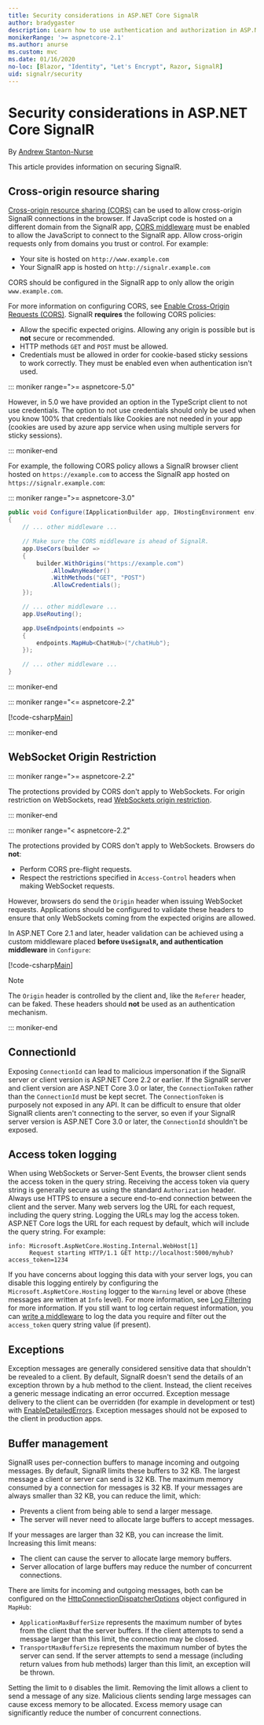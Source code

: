 ```yaml
---
title: Security considerations in ASP.NET Core SignalR
author: bradygaster
description: Learn how to use authentication and authorization in ASP.NET Core SignalR.
monikerRange: '>= aspnetcore-2.1'
ms.author: anurse
ms.custom: mvc
ms.date: 01/16/2020
no-loc: [Blazor, "Identity", "Let's Encrypt", Razor, SignalR]
uid: signalr/security
---
```

# Security considerations in ASP.NET Core SignalR

By [Andrew Stanton-Nurse](https://twitter.com/anurse)

This article provides information on securing SignalR.

## Cross-origin resource sharing

[Cross-origin resource sharing (CORS)](https://www.w3.org/TR/cors/) can be used to allow cross-origin SignalR connections in the browser. If JavaScript code is hosted on a different domain from the SignalR app, [CORS middleware](xref:security/cors) must be enabled to allow the JavaScript to connect to the SignalR app. Allow cross-origin requests only from domains you trust or control. For example:

* Your site is hosted on `http://www.example.com`
* Your SignalR app is hosted on `http://signalr.example.com`

CORS should be configured in the SignalR app to only allow the origin `www.example.com`.

For more information on configuring CORS, see [Enable Cross-Origin Requests (CORS)](xref:security/cors). SignalR **requires** the following CORS policies:

* Allow the specific expected origins. Allowing any origin is possible but is **not** secure or recommended.
* HTTP methods `GET` and `POST` must be allowed.
* Credentials must be allowed in order for cookie-based sticky sessions to work correctly. They must be enabled even when authentication isn't used.

::: moniker range=">= aspnetcore-5.0"

However, in 5.0 we have provided an option in the TypeScript client to not use credentials.
The option to not use credentials should only be used when you know 100% that credentials like Cookies are not needed in your app (cookies are used by azure app service when using multiple servers for sticky sessions).

::: moniker-end

For example, the following CORS policy allows a SignalR browser client hosted on `https://example.com` to access the SignalR app hosted on `https://signalr.example.com`:

::: moniker range=">= aspnetcore-3.0"

```csharp
public void Configure(IApplicationBuilder app, IHostingEnvironment env)
{
    // ... other middleware ...

    // Make sure the CORS middleware is ahead of SignalR.
    app.UseCors(builder =>
    {
        builder.WithOrigins("https://example.com")
            .AllowAnyHeader()
            .WithMethods("GET", "POST")
            .AllowCredentials();
    });

    // ... other middleware ...
    app.UseRouting();

    app.UseEndpoints(endpoints =>
    {
        endpoints.MapHub<ChatHub>("/chatHub");
    });

    // ... other middleware ...
}
```

::: moniker-end

::: moniker range="<= aspnetcore-2.2"

[!code-csharp[Main](security/sample/Startup.cs?name=snippet1)]

::: moniker-end

## WebSocket Origin Restriction

::: moniker range=">= aspnetcore-2.2"

The protections provided by CORS don't apply to WebSockets. For origin restriction on WebSockets, read [WebSockets origin restriction](xref:fundamentals/websockets#websocket-origin-restriction).

::: moniker-end

::: moniker range="< aspnetcore-2.2"

The protections provided by CORS don't apply to WebSockets. Browsers do **not**:

* Perform CORS pre-flight requests.
* Respect the restrictions specified in `Access-Control` headers when making WebSocket requests.

However, browsers do send the `Origin` header when issuing WebSocket requests. Applications should be configured to validate these headers to ensure that only WebSockets coming from the expected origins are allowed.

In ASP.NET Core 2.1 and later, header validation can be achieved using a custom middleware placed **before `UseSignalR`, and authentication middleware** in `Configure`:

[!code-csharp[Main](security/sample/Startup.cs?name=snippet2)]

> [!NOTE]
> The `Origin` header is controlled by the client and, like the `Referer` header, can be faked. These headers should **not** be used as an authentication mechanism.

::: moniker-end

## ConnectionId

Exposing `ConnectionId` can lead to malicious impersonation if the SignalR server or client version is ASP.NET Core 2.2 or earlier. If the SignalR server and client version are ASP.NET Core 3.0 or later, the `ConnectionToken` rather than the `ConnectionId` must be kept secret. The `ConnectionToken` is purposely not exposed in any API.  It can be difficult to ensure that older SignalR clients aren't connecting to the server, so even if your SignalR server version is ASP.NET Core 3.0 or later, the `ConnectionId` shouldn't be exposed.

## Access token logging

When using WebSockets or Server-Sent Events, the browser client sends the access token in the query string. Receiving the access token via query string is generally secure as using the standard `Authorization` header. Always use HTTPS to ensure a secure end-to-end connection between the client and the server. Many web servers log the URL for each request, including the query string. Logging the URLs may log the access token. ASP.NET Core logs the URL for each request by default, which will include the query string. For example:

```
info: Microsoft.AspNetCore.Hosting.Internal.WebHost[1]
      Request starting HTTP/1.1 GET http://localhost:5000/myhub?access_token=1234
```

If you have concerns about logging this data with your server logs, you can disable this logging entirely by configuring the `Microsoft.AspNetCore.Hosting` logger to the `Warning` level or above (these messages are written at `Info` level). For more information, see [Log Filtering](xref:fundamentals/logging/index#log-filtering) for more information. If you still want to log certain request information, you can [write a middleware](xref:fundamentals/middleware/write) to log the data you require and filter out the `access_token` query string value (if present).

## Exceptions

Exception messages are generally considered sensitive data that shouldn't be revealed to a client. By default, SignalR doesn't send the details of an exception thrown by a hub method to the client. Instead, the client receives a generic message indicating an error occurred. Exception message delivery to the client can be overridden (for example in development or test) with [EnableDetailedErrors](xref:signalr/configuration#configure-server-options). Exception messages should not be exposed to the client in production apps.

## Buffer management

SignalR uses per-connection buffers to manage incoming and outgoing messages. By default, SignalR limits these buffers to 32 KB. The largest message a client or server can send is 32 KB. The maximum memory consumed by a connection for messages is 32 KB. If your messages are always smaller than 32 KB, you can reduce the limit, which:

* Prevents a client from being able to send a larger message.
* The server will never need to allocate large buffers to accept messages.

If your messages are larger than 32 KB, you can increase the limit. Increasing this limit means:

* The client can cause the server to allocate large memory buffers.
* Server allocation of large buffers may reduce the number of concurrent connections.

There are limits for incoming and outgoing messages, both can be configured on the [HttpConnectionDispatcherOptions](xref:signalr/configuration#configure-server-options) object configured in `MapHub`:

* `ApplicationMaxBufferSize` represents the maximum number of bytes from the client that the server buffers. If the client attempts to send a message larger than this limit, the connection may be closed.
* `TransportMaxBufferSize` represents the maximum number of bytes the server can send. If the server attempts to send a message (including return values from hub methods) larger than this limit, an exception will be thrown.

Setting the limit to `0` disables the limit. Removing the limit allows a client to send a message of any size. Malicious clients sending large messages can cause excess memory to be allocated. Excess memory usage can significantly reduce the number of concurrent connections.
